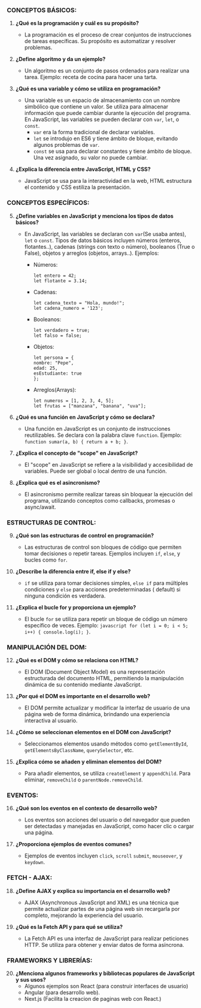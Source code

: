 
### CONCEPTOS BÁSICOS:

1. **¿Qué es la programación y cuál es su propósito?**
   - La programación es el proceso de crear conjuntos de instrucciones de tareas específicas. Su propósito es automatizar y resolver problemas.

2. **¿Define algoritmo y da un ejemplo?**
   - Un algoritmo es un conjunto de pasos ordenados para realizar una tarea. Ejemplo: receta de cocina para hacer una tarta.

3. **¿Qué es una variable y cómo se utiliza en programación?**
   - Una variable es un espacio de almacenamiento con un nombre simbólico que contiene un valor. Se utiliza para almacenar información que puede cambiar durante la ejecución del programa. En JavaScript, las variables se pueden declarar con `var`, `let`, o `const`. 
      - `var` era la forma tradicional de declarar variables.
      - `let` se introdujo en ES6 y tiene ámbito de bloque, evitando algunos problemas de `var`.
      - `const` se usa para declarar constantes y tiene ámbito de bloque. Una vez asignado, su valor no puede cambiar.

4. **¿Explica la diferencia entre JavaScript, HTML y CSS?**
   - JavaScript se usa para la interactividad en la web, HTML estructura el contenido y CSS estiliza la presentación.

### CONCEPTOS ESPECÍFICOS:

5. **¿Define variables en JavaScript y menciona los tipos de datos básicos?**
   - En JavaScript, las variables se declaran con `var`(Se usaba antes), `let` o `const`. Tipos de datos básicos incluyen números (enteros, flotantes..), cadenas (strings con texto o número), booleanos (True o False), objetos y arreglos (objetos, arrays..). Ejemplos:

        - Números:
            ```
            let entero = 42;
            let flotante = 3.14;
            ```
        - Cadenas:
            ```
            let cadena_texto = "Hola, mundo!";
            let cadena_numero = '123';
            ```
        - Booleanos: 
            ```
            let verdadero = true;
            let falso = false;
            ```
        - Objetos:
            ```
            let persona = {
            nombre: "Pepe",
            edad: 25,
            esEstudiante: true
            };
            ```
        - Arreglos(Arrays):
            ```
            let numeros = [1, 2, 3, 4, 5];
            let frutas = ["manzana", "banana", "uva"];
            ```

6. **¿Qué es una función en JavaScript y cómo se declara?**
   - Una función en JavaScript es un conjunto de instrucciones reutilizables. Se declara con la palabra clave `function`. Ejemplo: `function sumar(a, b) { return a + b; }`.

7. **¿Explica el concepto de "scope" en JavaScript?**
   - El "scope" en JavaScript se refiere a la visibilidad y accesibilidad de variables. Puede ser global o local dentro de una función.

8. **¿Explica qué es el asincronismo?**
   - El asincronismo permite realizar tareas sin bloquear la ejecución del programa, utilizando conceptos como callbacks, promesas o async/await.

### ESTRUCTURAS DE CONTROL:

9. **¿Qué son las estructuras de control en programación?**
   - Las estructuras de control son bloques de código que permiten tomar decisiones o repetir tareas. Ejemplos incluyen `if`, `else`, y bucles como `for`.

10. **¿Describe la diferencia entre if, else if y else?**
    - `if` se utiliza para tomar decisiones simples, `else if` para múltiples condiciones y `else` para acciones predeterminadas ( default) si ninguna condición es verdadera.

11. **¿Explica el bucle for y proporciona un ejemplo?**
    - El bucle `for` se utiliza para repetir un bloque de código un número específico de veces. Ejemplo: ```javascript for (let i = 0; i < 5; i++) { console.log(i); }```.

### MANIPULACIÓN DEL DOM:

12. **¿Qué es el DOM y cómo se relaciona con HTML?**
    - El DOM (Document Object Model) es una representación estructurada del documento HTML, permitiendo la manipulación dinámica de su contenido mediante JavaScript.

13. **¿Por qué el DOM es importante en el desarrollo web?**
    - El DOM permite actualizar y modificar la interfaz de usuario de una página web de forma dinámica, brindando una experiencia interactiva al usuario.

14. **¿Cómo se seleccionan elementos en el DOM con JavaScript?**
    - Seleccionamos elementos usando métodos como `getElementById`, `getElementsByClassName`, `querySelector`, etc.

15. **¿Explica cómo se añaden y eliminan elementos del DOM?**
    - Para añadir elementos, se utiliza `createElement` y `appendChild`. Para eliminar, `removeChild` o `parentNode.removeChild`.

### EVENTOS:

16. **¿Qué son los eventos en el contexto de desarrollo web?**
    - Los eventos son acciones del usuario o del navegador que pueden ser detectadas y manejadas en JavaScript, como hacer clic o cargar una página.

17. **¿Proporciona ejemplos de eventos comunes?**
    - Ejemplos de eventos incluyen `click`, `scroll` `submit`, `mouseover`, y `keydown`.

### FETCH - AJAX:

18. **¿Define AJAX y explica su importancia en el desarrollo web?**
    - AJAX (Asynchronous JavaScript and XML) es una técnica que permite actualizar partes de una página web sin recargarla por completo, mejorando la experiencia del usuario.

19. **¿Qué es la Fetch API y para qué se utiliza?**
    - La Fetch API es una interfaz de JavaScript para realizar peticiones HTTP. Se utiliza para obtener y enviar datos de forma asíncrona.

### FRAMEWORKS Y LIBRERÍAS:

20. **¿Menciona algunos frameworks y bibliotecas populares de JavaScript y sus usos?**
    - Algunos ejemplos son React (para construir interfaces de usuario)
    - Angular (para desarrollo web).
    - Next.js (Facilita la creacion de paginas web con React.)